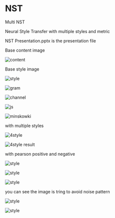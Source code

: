 # NST
Multi NST

Neural Style Transfer with multiple styles and metric

NST Presentation.pptx is the presentation file





Base content image

![content](./results/content.png)

Base style image

![style](./results/style.png)

![gram](./results/gram_matrix.png)

![channel](./results/channel-wise_mean_matrix.png)

![js](./results/js_divergence.png)

![minskowki](./results/minskowki_distance.png)



with multiple styles

![4style](./results/4styles.png)

![4style result](./results/4styles_results.png)


with pearson positive and negative

![style](./results/noise_style.png)

![style](./results/noise_positive.png)

![style](./results/noise_negative.png)

you can see the image is tring to avoid noise pattern

![style](./results/Rectangle_Style.png)

![style](./results/Rectangle_negative.png)


